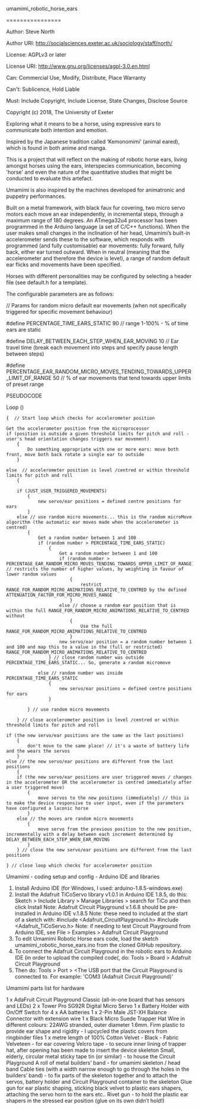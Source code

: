 umamimi_robotic_horse_ears

================

Author:  Steve North

Author URI:  http://socialsciences.exeter.ac.uk/sociology/staff/north/

License: AGPLv3 or later

License URI: http://www.gnu.org/licenses/agpl-3.0.en.html

Can: Commercial Use, Modify, Distribute, Place Warranty

Can't: Sublicence, Hold Liable

Must: Include Copyright, Include License, State Changes, Disclose Source

Copyright (c) 2018, The University of Exeter

Exploring what it means to be a horse, using expressive ears to communicate both intention and emotion. 

Inspired by the Japanese tradition called ‘Kemonomimi’ (animal eared), which is found in both anime and manga.

This is a project that will reflect on the making of robotic horse ears, living amongst horses using the ears, interspecies communication, becoming 'horse' and even the nature of the quantitative studies that might be conducted to evaluate this artefact.

Umamimi is also inspired by the machines developed for animatronic and puppetry performances. 

Built on a metal framework, with black faux fur covering, two micro servo motors each move an ear independently, in incremental steps, through a maximum range of 180 degrees. An ATmega32u4 processor has been programmed in the Arduino language (a set of C/C++ functions). When the user makes small changes in the inclination of her head, Umamimi’s built-in accelerometer sends these to the software, which responds with programmed (and fully customisable) ear movements: fully forward, fully back, either ear turned outward. When in neutral (meaning that the accelerometer and therefore the device is level), a range of random default ear flicks and movements have been specified.

Horses with different personalities may be configured by selecting a header file (see default.h for a template).

The configurable parameters are as follows:

// Params for random micro default ear movements (when not specifically triggered for specific movement behaviour)

#define PERCENTAGE_TIME_EARS_STATIC 90 // range 1-100% - % of time ears are static

#define DELAY_BETWEEN_EACH_STEP_WHEN_EAR_MOVING 10 // Ear travel time (break each movement into steps and specify pause length between steps)

#define PERCENTAGE_EAR_RANDOM_MICRO_MOVES_TENDING_TOWARDS_UPPER_LIMIT_OF_RANGE 50 // % of ear movements that tend towards upper limits of preset range 


PSEUDOCODE

Loop () 

	{  // Start loop which checks for accelerometer position

	Get the accelerometer position from the microprocessor
	if (position is outside a given threshold limits for pitch and roll - user's head orientation changes triggers ear movement)
		{
			Do something appropriate with one or more ears: move both front, move both back rotate a single ear to outside
		}

	else  // accelerometer position is level /centred or within threshold limits for pitch and roll
		{ 
		
		if (JUST_USER_TRIGGERED_MOVEMENTS)
			{
				new servo/ear positions = defined centre positions for ears
			}
		else // use random micro movements... this is the random microMove algorithm (the automatic ear moves made when the accelerometer is centred)
			{
				Get a random number between 1 and 100
				if (random number > PERCENTAGE_TIME_EARS_STATIC)
					{
						Get a random number between 1 and 100
						if (random number > PERCENTAGE_EAR_RANDOM_MICRO_MOVES_TENDING_TOWARDS_UPPER_LIMIT_OF_RANGE) // restricts the number of higher values, by weighting in favour of lower random values
							{
								restrict RANGE_FOR_RANDOM_MICRO_ANIMATIONS_RELATIVE_TO_CENTRED by the defined ATTENUATION_FACTOR_FOR_MICRO_MOVES_RANGE
							}
						else // choose a random ear position that is within the full RANGE_FOR_RANDOM_MICRO_ANIMATIONS_RELATIVE_TO_CENTRED without 
							{
								Use the full RANGE_FOR_RANDOM_MICRO_ANIMATIONS_RELATIVE_TO_CENTRED
							}
						new servo/ear position = a random number between 1 and 100 and map this to a value in the (full or restricted) RANGE_FOR_RANDOM_MICRO_ANIMATIONS_RELATIVE_TO_CENTRED
					} // close random number was outside PERCENTAGE_TIME_EARS_STATIC... So, generate a random micromove
			
				else // random number was inside PERCENTAGE_TIME_EARS_STATIC
					{
						new servo/ear positions = defined centre positions for ears
					}
	 
			} // use random micro movements
		
		} // close accelerometer position is level /centred or within threshold limits for pitch and roll
		
	if (the new servo/ear positions are the same as the last positions)
		{
			don't move to the same place! // it's a waste of battery life and the wears the servos
		}
	else // the new servo/ear positions are different from the last positions
		{
		if (the new servo/ear positions are user triggered moves / changes in the accelerometer OR the accelerometer is centred immediately after a user triggered move)
			{
				move servos to the new positions (immediately) // this is to make the device responsive to user input, even if the parameters have configured a laconic horse
			}
		else // the moves are random micro movements
			{
				move servo from the previous position to the new position, incrementally with a delay between each increment determined by DELAY_BETWEEN_EACH_STEP_WHEN_EAR_MOVING
			}
		} // close the new servo/ear positions are different from the last positions
	
	} // close loop which checks for accelerometer position
	



Umamimi - coding setup and config - Arduino IDE and libraries

1. Install Arduino IDE (for Windows, I used: arduino-1.8.5-windows.exe)
2. Install the Adafruit TiCoServo library v1.0.1 in Arduino IDE 1.8.5, do this: Sketch > Include Library > Manage Libraries > search for TiCo and then click Install
Note: Adafruit Circuit Playground v.1.6.8 should be pre-installed in Arduino IDE v.1.8.5
Note: these need to included at the start of a sketch with:
#include <Adafruit_CircuitPlayground.h>
#include <Adafruit_TiCoServo.h>
Note: if needing to test Circuit Playground from Arduino IDE, see File > Examples > Adafruit Circuit Playground
3. To edit Umamimi Robotic Horse ears code, load the sketch umamimi_robotic_horse_ears.ino from the cloned GitHub repository.
4. To connect the Adafruit Circuit Playground in the robotic ears to Arduino IDE (in order to upload the compiled code(, do: Tools > Board > Adafruit Circuit Playground
5. Then do: Tools > Port > <The USB port that the Circuit Playground is connected to. For example: 'COM3 (Adafruit Circuit Playground)'

Umamimi parts list for hardware

1 x AdaFruit Circuit Playground Classic (all-in-one board that has sensors and LEDs)
2 x Tower Pro SG92R Digital Micro Servo
1 x Battery Holder with On/Off Switch for 4 x AA batteries
1 x 2-Pin Male JST-XH Balance Connector with extension wire
1 x Black Micro Suede Trapper Hat
Wire in different colours: 22AWG stranded, outer diameter 1.6mm.
Firm plastic to provide ear shape and rigidity - I upcycled the plastic covers from ringbinder files
1 x metre length of 100% Cotton Velvet - Black - Fabric Velveteen - for ear covering
Velcro tape - to secure inner lining of trapper hat, after opening has been made to insert the device skeleton
Small, elderly, circular metal sticky tape tin (or similar) - to house the Circuit Playground
A roll of metal builders’ band - for umamimi skeleton / head band
Cable ties (with a width narrow enough to go through the holes in the builders’ band) - to fix parts of the skeleton together and to attach the servos, battery holder and Circuit Playground container to the skeleton
Glue gun for ear plastic shaping, sticking black velvet to plastic ears shapers, attaching the servo horn to the ears etc..
Rivet gun - to hold the plastic ear shapers in the stressed ear position (glue on its own didn’t hold!)
